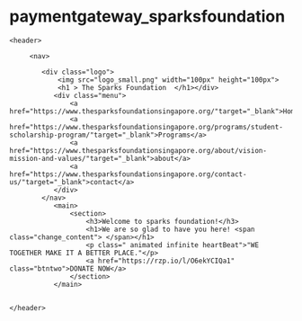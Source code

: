# paymentgateway_sparksfoundation
<!DOCTYPE html>
<html lang="en">
<head>
    <meta charset="UTF-8">
    <meta name="viewport" content="width=device-width, initial-scale=1.0">
    <title>Donation for kids</title>
    <link rel="icon" href="favicon.jpg" type="image/jpg" sizes="16x16">
    <link rel="preconnect" href="https://fonts.gstatic.com">
<link href="https://fonts.googleapis.com/css2?family=Josefin+Sans:ital@1&display=swap" rel="stylesheet">
<link rel="stylesheet" href="https://cdnjs.cloudflare.com/ajax/libs/animate.css/3.7.2/animate.min.css">
<script src="https://use.fontawesome.com/69ca5d3ded.js"></script>
<link rel="stylesheet" href="style.css">
</head>
<body>
    
    <header>

         <nav>
        
            <div class="logo">
                <img src="logo_small.png" width="100px" height="100px">
                <h1 > The Sparks Foundation  </h1></div>
               <div class="menu">
                   <a href="https://www.thesparksfoundationsingapore.org/"target="_blank">Home</a>
                   <a href="https://www.thesparksfoundationsingapore.org/programs/student-scholarship-program/"target="_blank">Programs</a>
                   <a href="https://www.thesparksfoundationsingapore.org/about/vision-mission-and-values/"target="_blank">about</a>
                   <a href="https://www.thesparksfoundationsingapore.org/contact-us/"target="_blank">contact</a>
               </div>
            </nav> 
               <main>
                   <section>
                       <h3>Welcome to sparks foundation!</h3>
                       <h1>We are so glad to have you here! <span class="change_content"> </span></h1>
                       <p class=" animated infinite heartBeat">"WE TOGETHER MAKE IT A BETTER PLACE."</p>
                       <a href="https://rzp.io/l/O6ekYCIQa1" class="btntwo">DONATE NOW</a>
                   </section>
               </main> 
        
           
    </header>
  

</body>
</html>
